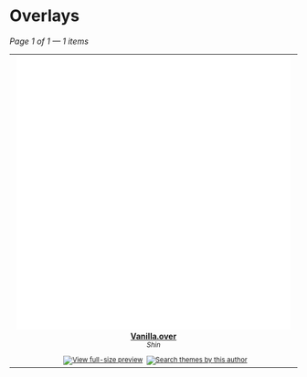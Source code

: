 # Overlays

*Page 1 of 1 — 1 items*

<table align="center"><tr>
<td align="center" valign="top" width="33%">

<a href="https://github.com/Leviathanium/NextUI-Themes/raw/main/Uploads/Components/Overlays/Vanilla.over.zip">
<img title="Name: Vanilla.over&#013;Author: Shin&#013;(Click to download)" width="480px" src="https://github.com/Leviathanium/NextUI-Themes/raw/main/Catalog/Components/Overlays/previews/Vanilla.over.png" /><br/>
<b>Vanilla.over</b>
</a><br/>
<sup><i>Shin</i></sup><br>
<sub>
<sup><a title="Last updated: " href="https://github.com/Leviathanium/NextUI-Themes/commits/main/Catalog/overlays/Vanilla.over"></a></sup>
&nbsp;&nbsp;<a href="https://github.com/Leviathanium/NextUI-Themes/raw/main/Catalog/Components/Overlays/previews/Vanilla.over.png"><img title="View full-size preview" src="https://user-images.githubusercontent.com/44569252/194037184-ae453506-2536-4c6f-8a19-4a6c1de6ce32.png" width="16"></a>&nbsp;&nbsp;<a href="https://github.com/search?q=filename%3A%22Shin%22+repo%3ALeviathanium%2FNextUI-Themes"><img src="https://user-images.githubusercontent.com/44569252/194037581-698a5004-8b75-4da6-a63d-b41d541ebde2.png" width="16" title="Search themes by this author"></a>
</sub>
</td>



</tr></table>




